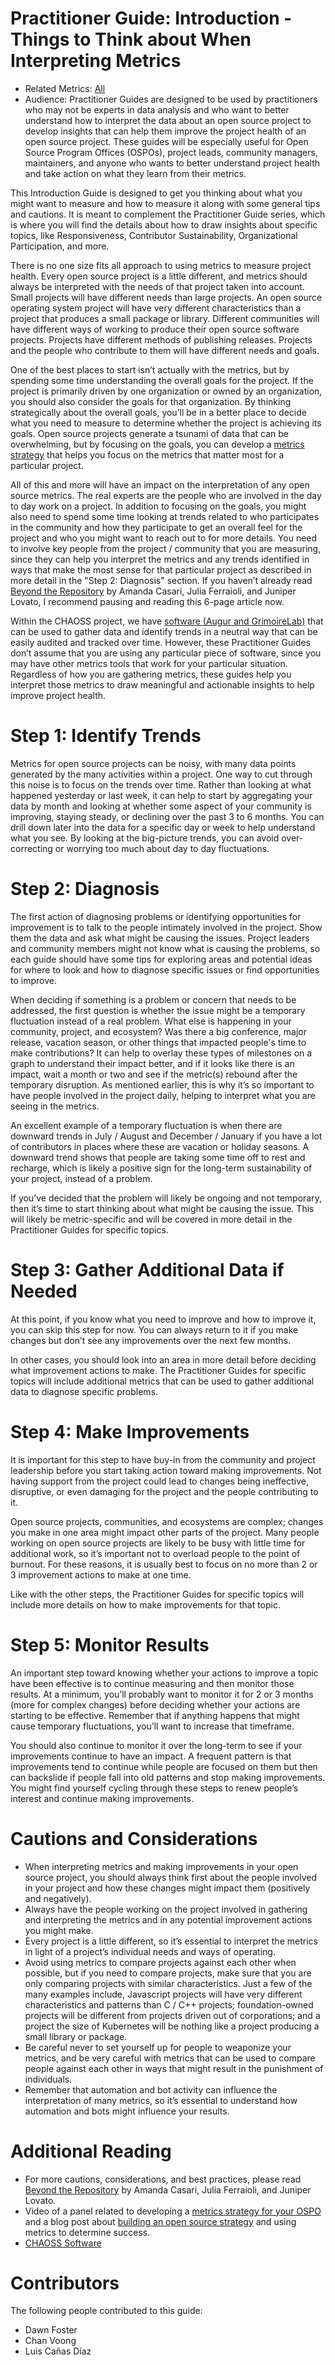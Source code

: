 # Practitioner Guide: Introduction - Things to Think about When Interpreting Metrics

* Related Metrics: [All](https://chaoss.community/kb-metrics-and-metrics-models/)
* Audience: Practitioner Guides are designed to be used by practitioners who may not be experts in data analysis and who want to better understand how to interpret the data about an open source project to develop insights that can help them improve the project health of an open source project. These guides will be especially useful for Open Source Program Offices (OSPOs), project leads, community managers, maintainers, and anyone who wants to better understand project health and take action on what they learn from their metrics.

This Introduction Guide is designed to get you thinking about what you might want to measure and how to measure it along with some general tips and cautions. It is meant to complement the Practitioner Guide series, which is where you will find the details about how to draw insights about specific topics, like Responsiveness, Contributor Sustainability, Organizational Participation, and more.

There is no one size fits all approach to using metrics to measure project health. Every open source project is a little different, and metrics should always be interpreted with the needs of that project taken into account. Small projects will have different needs than large projects. An open source operating system project will have very different characteristics than a project that produces a small package or library. Different communities will have different ways of working to produce their open source software projects. Projects have different methods of publishing releases. Projects and the people who contribute to them will have different needs and goals.  

One of the best places to start isn’t actually with the metrics, but by spending some time understanding the overall goals for the project. If the project is primarily driven by one organization or owned by an organization, you should also consider the goals for that organization. By thinking strategically about the overall goals, you’ll be in a better place to decide what you need to measure to determine whether the project is achieving its goals. Open source projects generate a tsunami of data that can be overwhelming, but by focusing on the goals, you can develop a [metrics strategy](https://community.linuxfoundation.org/events/details/lfhq-todo-group-ospology-presents-ways-to-define-a-metrics-strategy-in-your-ospo/) that helps you focus on the metrics that matter most for a particular project.

All of this and more will have an impact on the interpretation of any open source metrics. The real experts are the people who are involved in the day to day work on a project. In addition to focusing on the goals, you might also need to spend some time looking at trends related to who participates in the community and how they participate to get an overall feel for the project and who you might want to reach out to for more details. You need to involve key people from the project / community that you are measuring, since they can help you interpret the metrics and any trends identified in ways that make the most sense for that particular project as described in more detail in the "Step 2: Diagnosis" section. If you haven’t already read [Beyond the Repository](https://cacm.acm.org/magazines/2023/10/276630-beyond-the-repository/fulltext) by Amanda Casari, Julia Ferraioli, and Juniper Lovato, I recommend pausing and reading this 6-page article now.

Within the CHAOSS project, we have [software (Augur and GrimoireLab)](https://chaoss.community/software/) that can be used to gather data and identify trends in a neutral way that can be easily audited and tracked over time. However, these Practitioner Guides don’t assume that you are using any particular piece of software, since you may have other metrics tools that work for your particular situation. Regardless of how you are gathering metrics, these guides help you interpret those metrics to draw meaningful and actionable insights to help improve project health.

# Step 1: Identify Trends

Metrics for open source projects can be noisy, with many data points generated by the many activities within a project. One way to cut through this noise is to focus on the trends over time. Rather than looking at what happened yesterday or last week, it can help to start by aggregating your data by month and looking at whether some aspect of your community is improving, staying steady, or declining over the past 3 to 6 months. You can drill down later into the data for a specific day or week to help understand what you see. By looking at the big-picture trends, you can avoid over-correcting or worrying too much about day to day fluctuations.

# Step 2: Diagnosis 

The first action of diagnosing problems or identifying opportunities for improvement is to talk to the people intimately involved in the project. Show them the data and ask what might be causing the issues. Project leaders and community members might not know what is causing the problems, so each guide should have some tips for exploring areas and potential ideas for where to look and how to diagnose specific issues or find opportunities to improve.

When deciding if something is a problem or concern that needs to be addressed, the first question is whether the issue might be a temporary fluctuation instead of a real problem. What else is happening in your community, project, and ecosystem? Was there a big conference, major release, vacation season, or other things that impacted people's time to make contributions? It can help to overlay these types of milestones on a graph to understand their impact better, and if it looks like there is an impact, wait a month or two and see if the metric(s) rebound after the temporary disruption. As mentioned earlier, this is why it’s so important to have people involved in the project daily, helping to interpret what you are seeing in the metrics. 

An excellent example of a temporary fluctuation is when there are downward trends in July / August and December / January if you have a lot of contributors in places where these are vacation or holiday seasons. A downward trend shows that people are taking some time off to rest and recharge, which is likely a positive sign for the long-term sustainability of your project, instead of a problem.

If you’ve decided that the problem will likely be ongoing and not temporary, then it’s time to start thinking about what might be causing the issue. This will likely be metric-specific and will be covered in more detail in the Practitioner Guides for specific topics.

# Step 3: Gather Additional Data if Needed

At this point, if you know what you need to improve and how to improve it, you can skip this step for now. You can always return to it if you make changes but don’t see any improvements over the next few months.

In other cases, you should look into an area in more detail before deciding what improvement actions to make. The Practitioner Guides for specific topics will include additional metrics that can be used to gather additional data to diagnose specific problems.

# Step 4: Make Improvements

It is important for this step to have buy-in from the community and project leadership before you start taking action toward making improvements. Not having support from the project could lead to changes being ineffective, disruptive, or even damaging for the project and the people contributing to it.

Open source projects, communities, and ecosystems are complex; changes you make in one area might impact other parts of the project. Many people working on open source projects are likely to be busy with little time for additional work, so it’s important not to overload people to the point of burnout. For these reasons, it is usually best to focus on no more than 2 or 3 improvement actions to make at one time. 

Like with the other steps, the Practitioner Guides for specific topics will include more details on how to make improvements for that topic.

# Step 5: Monitor Results 

An important step toward knowing whether your actions to improve a topic have been effective is to continue measuring and then monitor those results. At a minimum, you’ll probably want to monitor it for 2 or 3 months (more for complex changes) before deciding whether your actions are starting to be effective. Remember that if anything happens that might cause temporary fluctuations, you’ll want to increase that timeframe. 

You should also continue to monitor it over the long-term to see if your improvements continue to have an impact. A frequent pattern is that improvements tend to continue while people are focused on them but then can backslide if people fall into old patterns and stop making improvements. You might find yourself cycling through these steps to renew people’s interest and continue making improvements. 

# Cautions and Considerations

* When interpreting metrics and making improvements in your open source project, you should always think first about the people involved in your project and how these changes might impact them (positively and negatively).
* Always have the people working on the project involved in gathering and interpreting the metrics and in any potential improvement actions you might make.
* Every project is a little different, so it’s essential to interpret the metrics in light of a project’s individual needs and ways of operating.
* Avoid using metrics to compare projects against each other when possible, but if you need to compare projects, make sure that you are only comparing projects with similar characteristics. Just a few of the many examples include, Javascript projects will have very different characteristics and patterns than C / C++ projects; foundation-owned projects will be different from projects driven out of corporations; and a project the size of Kubernetes will be nothing like a project producing a small library or package.
* Be careful never to set yourself up for people to weaponize your metrics, and be very careful with metrics that can be used to compare people against each other in ways that might result in the punishment of individuals.
* Remember that automation and bot activity can influence the interpretation of many metrics, so it’s essential to understand how automation and bots might influence your results.

# Additional Reading

* For more cautions, considerations, and best practices, please read [Beyond the Repository](https://cacm.acm.org/magazines/2023/10/276630-beyond-the-repository/fulltext) by Amanda Casari, Julia Ferraioli, and Juniper Lovato.
* Video of a panel related to developing a [metrics strategy for your OSPO](https://community.linuxfoundation.org/events/details/lfhq-todo-group-ospology-presents-ways-to-define-a-metrics-strategy-in-your-ospo/) and a blog post about [building an open source strategy](https://blogs.vmware.com/opensource/2020/03/03/open-source-strategy/) and using metrics to determine success. 
* [CHAOSS Software](https://chaoss.community/software/)


# Contributors

The following people contributed to this guide:

* Dawn Foster
* Chan Voong
* Luis Cañas Díaz
